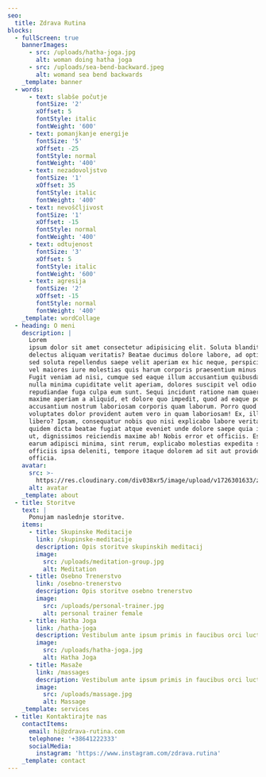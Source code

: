 ```yaml
---
seo:
  title: Zdrava Rutina
blocks:
  - fullScreen: true
    bannerImages:
      - src: /uploads/hatha-joga.jpg
        alt: woman doing hatha joga
      - src: /uploads/sea-bend-backward.jpeg
        alt: womand sea bend backwards
    _template: banner
  - words:
      - text: slabše počutje
        fontSize: '2'
        xOffset: 5
        fontStyle: italic
        fontWeight: '600'
      - text: pomanjkanje energije
        fontSize: '5'
        xOffset: -25
        fontStyle: normal
        fontWeight: '400'
      - text: nezadovoljstvo
        fontSize: '1'
        xOffset: 35
        fontStyle: italic
        fontWeight: '400'
      - text: nevoščljivost
        fontSize: '1'
        xOffset: -15
        fontStyle: normal
        fontWeight: '400'
      - text: odtujenost
        fontSize: '3'
        xOffset: 5
        fontStyle: italic
        fontWeight: '600'
      - text: agresija
        fontSize: '2'
        xOffset: -15
        fontStyle: normal
        fontWeight: '400'
    _template: wordCollage
  - heading: O meni
    description: |
      Lorem
      ipsum dolor sit amet consectetur adipisicing elit. Soluta blanditiis
      delectus aliquam veritatis? Beatae ducimus dolore labore, ad optio quo
      sed soluta repellendus saepe velit aperiam ex hic neque, perspiciatis
      vel maiores iure molestias quis harum corporis praesentium minus fugit.
      Fugit veniam ad nisi, cumque sed eaque illum accusantium quibusdam iusto
      nulla minima cupiditate velit aperiam, dolores suscipit vel odio
      repudiandae fuga culpa eum sunt. Sequi incidunt ratione nam quaerat
      maxime aperiam a aliquid, et dolore quo impedit, quod ad eaque porro
      accusantium nostrum laboriosam corporis quam laborum. Porro quod odit
      voluptates dolor provident autem vero in quam laboriosam! Ex, illum
      libero? Ipsam, consequatur nobis quo nisi explicabo labore veritatis ex
      quidem dicta beatae fugiat atque eveniet unde dolore saepe quia iusto
      ut, dignissimos reiciendis maxime ab! Nobis error et officiis. Esse
      earum adipisci minima, sint rerum, explicabo molestias expedita suscipit
      officiis ipsa deleniti, tempore itaque dolorem ad sit aut provident
      officia.
    avatar:
      src: >-
        https://res.cloudinary.com/div038xr5/image/upload/v1726301633/zdrava-rutina/zdrava-rutina-portrait_arvjsg.jpg
      alt: avatar
    _template: about
  - title: Storitve
    text: |
      Ponujam naslednje storitve.
    items:
      - title: Skupinske Meditacije
        link: /skupinske-meditacije
        description: Opis storitve skupinskih meditacij
        image:
          src: /uploads/meditation-group.jpg
          alt: Meditation
      - title: Osebno Trenerstvo
        link: /osebno-trenerstvo
        description: Opis storitve osebno trenerstvo
        image:
          src: /uploads/personal-trainer.jpg
          alt: personal trainer female
      - title: Hatha Joga
        link: /hatha-joga
        description: Vestibulum ante ipsum primis in faucibus orci luctus et ultrices.
        image:
          src: /uploads/hatha-joga.jpg
          alt: Hatha Joga
      - title: Masaže
        link: /massages
        description: Vestibulum ante ipsum primis in faucibus orci luctus et ultrices.
        image:
          src: /uploads/massage.jpg
          alt: Massage
    _template: services
  - title: Kontaktirajte nas
    contactItems:
      email: hi@zdrava-rutina.com
      telephone: '+38641222333'
      socialMedia:
        instagram: 'https://www.instagram.com/zdrava.rutina'
    _template: contact
---
```


